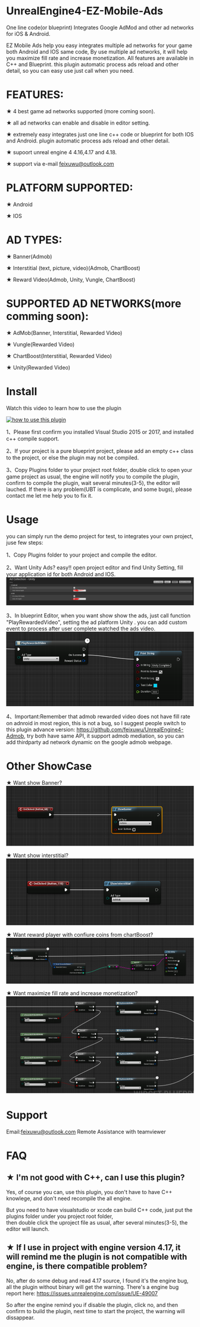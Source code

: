 # UnrealEngine4-EZ-Mobile-Ads
One line code(or blueprint) Integrates Google AdMod and other ad networks for iOS &amp; Android.

EZ Mobile Ads help you easy integrates multiple ad networks for your game both Android and IOS same code, 
By use multiple ad networks, it will  help you maximize fill rate and increase monetization.
All features are available in C++ and Blueprint. this plugin automatic process ads reload and other detail, so
 you can easy use just call when you need.
 

# FEATURES: 
★ 4 best game ad networks supported (more coming soon).

★  all ad  networks  can enable and disable in editor setting.

★  extremely easy  integrates just one line c++ code or blueprint for both IOS and Android. plugin automatic process ads reload
  and other detail.

★  supoort unreal engine 4 4.16,4.17 and 4.18.

★ support via e-mail feixuwu@outlook.com


# PLATFORM SUPPORTED:
★ Android

★ IOS

# AD TYPES:
★ Banner(Admob)

★ Interstitial (text, picture, video)(Admob, ChartBoost)

★ Reward Video(Admob, Unity, Vungle, ChartBoost)

# SUPPORTED AD NETWORKS(more comming soon): 
★ AdMob(Banner, Interstitial, Rewarded Video)

★ Vungle(Rewarded Video)

★ ChartBoost(Interstitial, Rewarded Video)

★ Unity(Rewarded Video)

# Install

Watch this video to learn how to use the plugin

[![how to use this plugin](https://img.youtube.com/vi/DRtkq0ewTz4/0.jpg)](https://youtu.be/DRtkq0ewTz4)

1、Please first confirm you installed Visual Studio 2015 or 2017, and installed c++ compile support.

2、If your project is a pure blueprint project, please add an empty c++ class to the project, or else the plugin may not be compiled.

3、Copy Plugins folder to your project root folder, double click to open your game project as usual, the engine will 
 notify you to compile the plugin, confirm to compile the plugin, wait several minutes(3-5), the editor will lauched. If there is  any problem(UBT is complicate, and some bugs), please contact me let me help you to fix it.


# Usage
  you can simply run the demo project for test, to integrates your own project, juse few steps:
  
1、Copy Plugins folder to your project and compile the editor.

2、Want Unity Ads? easy!!
      open project editor and find Unity Setting,  fill your application id for both Android and IOS.
      ![ScreenShot](docs/config.PNG)
      
3、In blueprint Editor, when you want show show the ads, just call function "PlayRewardedVideo",  setting the ad platform Unity . 
       you can add custom event to process after user complete watched the ads video.
	![ScreenShot](docs/call.PNG)
	
4、Important:Remember that admob rewarded video  does not have fill rate on adnroid in most region, this is not a bug, so I suggest people switch to this plugin
 advance version: https://github.com/feixuwu/UnrealEngine4-Admob, try both have same API, it support admob mediation, 
 so you can add thirdparty ad network dynamic on the google admob webpage.
 

	  
# Other ShowCase
★ Want show Banner?
	![ScreenShot](docs/banner.PNG)

★ Want show interstitial?
	![ScreenShot](docs/interstitial.PNG)
	 
★ Want reward player with confiure coins from chartBoost?  
	![ScreenShot](docs/chartboost.PNG)
	
	
★ Want maximize fill rate and increase monetization?
	![ScreenShot](docs/max.PNG)
	
	
# Support
  
  Email:feixuwu@outlook.com
  Remote Assistance with teamviewer
  

# FAQ

## ★ I'm not good with C++, can I use this plugin?

  Yes, of course you can, use this plugin, you don't have to have C++ knowlege, and don't need recompile the all engine. 
  
  But you need to have visualstudio or xcode can build C++ code, just put the plugins folder under you project root folder,  
  then double click the uproject file as usual, after several minutes(3-5), the editor will launch.
  
## ★ If I use in project with engine version 4.17, it will remind me the plugin is not compatible with engine, is there compatible problem?

 No, after do some debug and read 4.17 source, I found it's the engine bug, all the plugin without binary will get the warning.
 There's a engine bug report here: https://issues.unrealengine.com/issue/UE-49007
 
 So after the engine remind you if disable the plugin, click no, and then confirm to build the plugin, next time to start the project,
 the warning will dissappear.
